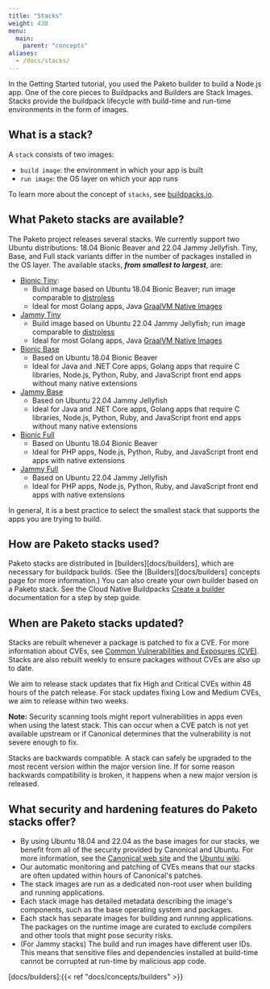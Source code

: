 ```yaml
---
title: "Stacks"
weight: 430
menu:
  main:
    parent: "concepts"
aliases:
  - /docs/stacks/
---
```


In the Getting Started tutorial, you used the Paketo builder to build a Node.js app. One of the core pieces to Buildpacks and Builders are Stack Images. Stacks provide the buildpack lifecycle with build-time and run-time environments in the form of images.

## What is a stack?
A `stack` consists of two images:
* `build image`: the environment in which your app is built
* `run image`: the OS layer on which your app runs

To learn more about the concept of `stacks`, see
[buildpacks.io](https://buildpacks.io/docs/concepts/components/stack/).

## What Paketo stacks are available?
The Paketo project releases several stacks. We currently support two Ubuntu
distributions: 18.04 Bionic Beaver and 22.04 Jammy Jellyfish. Tiny, Base, and
Full stack variants differ in the number of packages installed in the OS layer.
The available stacks, _**from smallest to largest**_, are:
- [Bionic Tiny](https://github.com/paketo-buildpacks/bionic-tiny-stack):
  - Build image based on Ubuntu 18.04 Bionic Beaver; run image comparable to [distroless](https://github.com/GoogleContainerTools/distroless)
  - Ideal for most Golang apps, Java
    [GraalVM Native
    Images](https://www.graalvm.org/latest/reference-manual/native-image/)
- [Jammy Tiny](https://github.com/paketo-buildpacks/jammy-tiny-stack)
  - Build image based on Ubuntu 22.04 Jammy Jellyfish; run image comparable to [distroless](https://github.com/GoogleContainerTools/distroless)
  - Ideal for most Golang apps, Java
    [GraalVM Native
    Images](https://www.graalvm.org/latest/reference-manual/native-image/)
- [Bionic Base](https://github.com/paketo-buildpacks/bionic-base-stack)
  - Based on Ubuntu 18.04 Bionic Beaver
  - Ideal for Java and .NET Core apps, Golang apps that require C libraries,
    Node.js, Python, Ruby, and JavaScript front end apps without many native
    extensions
- [Jammy Base](https://github.com/paketo-buildpacks/jammy-base-stack)
  - Based on Ubuntu 22.04 Jammy Jellyfish
  - Ideal for Java and .NET Core apps, Golang apps that require C libraries,
    Node.js, Python, Ruby, and JavaScript front end apps without many native
    extensions
- [Bionic Full](https://github.com/paketo-buildpacks/bionic-full-stack)
  - Based on Ubuntu 18.04 Bionic Beaver
  - Ideal for PHP apps, Node.js, Python, Ruby, and JavaScript front end apps with native extensions
- [Jammy Full](https://github.com/paketo-buildpacks/jammy-full-stack)
  - Based on Ubuntu 22.04 Jammy Jellyfish
  - Ideal for PHP apps, Node.js, Python, Ruby, and JavaScript front end apps with native extensions

In general, it is a best practice to select the smallest stack that supports
the apps you are trying to build.

## How are Paketo stacks used?
Paketo stacks are distributed in [builders][docs/builders], which are necessary
for buildpack builds. (See the [Builders][docs/builders] concepts page for more
information.) You can also create your own builder based on a Paketo stack. See
the Cloud Native Buildpacks [Create a
builder](https://buildpacks.io/docs/operator-guide/create-a-builder/)
documentation for a step by step guide.

## When are Paketo stacks updated?

Stacks are rebuilt whenever a package is patched to fix a CVE.
For more information about CVEs, see [Common Vulnerabilities and Exposures (CVE)](https://cve.mitre.org/).
Stacks are also rebuilt weekly to ensure packages without CVEs are also up to date.

We aim to release stack updates that fix High and Critical CVEs within 48 hours
of the patch release. For stack updates fixing Low and Medium CVEs, we aim to
release within two weeks.

**Note:** Security scanning tools might report vulnerabilities in apps even
when using the latest stack. This can occur when a CVE patch is not yet
available upstream or if Canonical determines that the vulnerability is not
severe enough to fix.

Stacks are backwards compatible. A stack can safely be upgraded to the most recent version within the major version line. If for some reason backwards compatibility is broken, it happens when a new major version is released.

## What security and hardening features do Paketo stacks offer?

* By using Ubuntu 18.04 and 22.04 as the base images for our stacks, we benefit
  from all of the security provided by Canonical and Ubuntu. For more
  information, see the [Canonical web site](https://ubuntu.com/security) and
  the [Ubuntu wiki](https://wiki.ubuntu.com/Security/Features).
* Our automatic monitoring and patching of CVEs means that our stacks are often
  updated within hours of Canonical's patches.
* The stack images are run as a dedicated non-root user when building and
  running applications.
* Each stack image has detailed metadata describing the image's components,
  such as the base operating system and packages.
* Each stack has separate images for building and running applications. The
  packages on the runtime image are curated to exclude compilers and other
  tools that might pose security risks.
* (For Jammy stacks) The build and run images have different user IDs. This
  means that sensitive files and dependencies installed at build-time cannot be
  corrupted at run-time by malicious app code.

<!-- References -->
[docs/builders]:{{< ref "docs/concepts/builders" >}}
